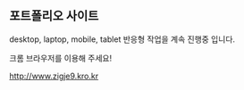 
## 포트폴리오 사이트

desktop, laptop, mobile, tablet 반응형 작업을 계속 진행중 입니다.

크롬 브라우저를 이용해 주세요!

http://www.zigje9.kro.kr
